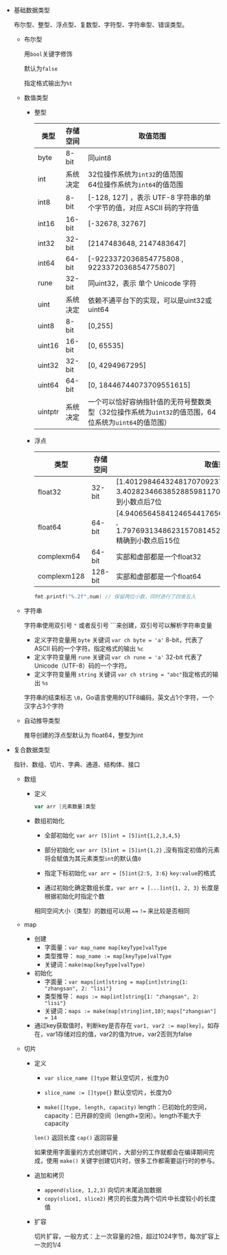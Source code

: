 - 基础数据类型

   布尔型、整型、浮点型、复数型、字符型、字符串型、错误类型。

  - 布尔型

    用`bool`关键字修饰

    默认为`false`

    指定格式输出为`%t`

  - 数值类型

    - 整型

      | 类型    | 存储空间 | 取值范围                                                     |
      | ------- | :------- | ------------------------------------------------------------ |
      | byte    | 8-bit    | 同uint8                                                      |
      | int     | 系统决定 | 32位操作系统为`int32`的值范围<br />64位操作系统为`int64`的值范围 |
      | int8    | 8-bit    | [-128, 127] ，表示 UTF-8 字符串的单个字节的值，对应 ASCII 码的字符值 |
      | int16   | 16-bit   | [-32678, 32767]                                              |
      | int32   | 32-bit   | [2147483648, 2147483647]                                     |
      | int64   | 64-bit   | [-9223372036854775808 , 9223372036854775807]                 |
      | rune    | 32-bit   | 同uint32，表示 单个 Unicode 字符                             |
      | uint    | 系统决定 | 依赖不通平台下的实现，可以是uint32或uint64                   |
      | uint8   | 8-bit    | [0,255]                                                      |
      | uint16  | 16-bit   | [0, 65535]                                                   |
      | uint32  | 32-bit   | [0, 4294967295]                                              |
      | uint64  | 64-bit   | [0, 18446744073709551615]                                    |
      | uintptr | 系统决定 | 一个可以恰好容纳指针值的无符号整数类型（32位操作系统为`uint32`的值范围，64位系统为`uint64`的值范围） |

    - 浮点

      | 类型        | 存储空间 | 取值范围                                                     |
      | ----------- | -------- | ------------------------------------------------------------ |
      | float32     | 32-bit   | [1.401298464324817070923729583289916131280e-45 , 3.402823466385288598117041834516925440e+38] 精确到小数点后7位 |
      | float64     | 64-bit   | [4.940656458412465441765687928682213723651e-324 , 1.797693134862315708145274237317043567981e+308] 精确到小数点后15位 |
      | complexm64  | 64-bit   | 实部和虚部都是一个float32                                    |
      | complexm128 | 128-bit  | 实部和虚部都是一个float64                                    |

      ```go
      fmt.printf("%.2f",num) // 保留两位小数，同时进行了四舍五入
      ```

  - 字符串

    字符串使用双引号 `"` 或者反引号 ```来创建，双引号可以解析字符串变量

    - 定义字符变量用 `byte` 关键词 `var ch byte = 'a'` 8-bit，代表了 ASCII 码的一个字符。指定格式的输出 `%c`
    - 定义字符变量用 `rune` 关键词 `var ch rune = 'a'` 32-bit 代表了 Unicode（UTF-8）码的一个字符。
    - 定义字符变量用 `string` 关键词 `var ch string = "abc"`指定格式的输出 `%s`

    字符串的结束标志 `\0`，Go语言使用的UTF8编码，英文占1个字符，一个汉字占3个字符

  - 自动推导类型

    推导创建的浮点型默认为 float64，整型为int

- 复合数据类型

  指针、数组、切片、字典、通道、结构体、接口

  - 数组

    - 定义

      ```go
      var arr [元素数量]类型
      ```

    - 数组初始化

      - 全部初始化 `var arr [5]int = [5]int{1,2,3,4,5}`

      - 部分初始化 `var arr [5]int = [5]int{1,2}` ,没有指定初值的元素将会赋值为其元素类型`int`的默认值`0`

      - 指定下标初始化 `var arr = [5]int{2:5, 3:6}` `key:value`的格式

      - 通过初始化确定数组长度，`var arr = [...]int{1, 2, 3}` 长度是根据初始化时指定个数

      相同空间大小（类型）的数组可以用 `==` `!=` 来比较是否相同

  - map

    - 创建
      - 字面量：`var map_name map[keyType]valType`
      - 类型推导： `map_name := map[keyType]valType`
      - 关键词：`make(map[keyType]valType)`
    - 初始化
      - 字面量：`var maps[int]string = map[int]string{1: "zhangsan", 2: "lisi"}`
      - 类型推导： `maps := map[int]string{1: "zhangsan", 2: "lisi"}`
      - 关键词：`maps := make(map[string]int,10)`; `maps["zhangsan"] = 14`
    - 通过key获取值时，判断key是否存在 `var1, var2 := map[key]`，如存在，var1存储对应的值，var2的值为true，var2否则为false

  - 切片

    - 定义

      - `var slice_name []type` 默认空切片，长度为0

      - `slice_name := []type{}` 默认空切片，长度为0

      - `make([]type, length, capacity)` length：已初始化的空间，capacity：已开辟的空间（length+空闲）。length不能大于capacity

      `len()` 返回长度 `cap()` 返回容量

      如果使用字面量的方式创建切片，大部分的工作就都会在编译期间完成，使用 `make()` 关键字创建切片时，很多工作都需要运行时的参与。

    - 追加和拷贝

      - `append(slice, 1,2,3)` 向切片末尾追加数据
      - `copy(slice1, slice2)` 拷贝的长度为两个切片中长度较小的长度值

    - 扩容

      切片扩容，一般方式：上一次容量的2倍，超过1024字节，每次扩容上一次的1/4